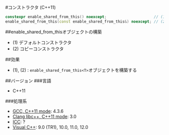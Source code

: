 #コンストラクタ (C++11)
```cpp
constexpr enable_shared_from_this() noexcept;                     // (1)
enable_shared_from_this(const enable_shared_from_this&) noexcept; // (2)
```

##enable_shared_from_thisオブジェクトの構築
- (1) デフォルトコンストラクタ
- (2) コピーコンストラクタ


##効果
- (1), (2) : `enable_shared_from_this<T>`オブジェクトを構築する


##バージョン
###言語
- C++11

###処理系
- [GCC, C++11 mode](/implementation#gcc.md): 4.3.6
- [Clang libc++, C++11 mode](/implementation#clang.md): 3.0
- [ICC](/implementation#icc.md): ?
- [Visual C++](/implementation#visual_cpp.md): 9.0 (TR1), 10.0, 11.0, 12.0
